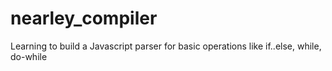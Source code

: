 # nearley_compiler
Learning to build a Javascript parser for basic operations like if..else, while, do-while
